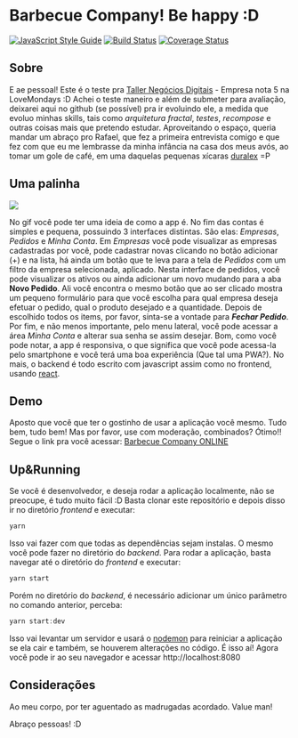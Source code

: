 # Barbecue Company! Be happy :D

[![JavaScript Style Guide](https://img.shields.io/badge/code_style-standard-brightgreen.svg)](https://standardjs.com) [![Build Status](https://travis-ci.org/MarcelLZ/barbecue-company.svg?branch=master)](https://travis-ci.org/MarcelLZ/barbecue-company) [![Coverage Status](https://coveralls.io/repos/github/MarcelLZ/barbecue-company/badge.svg?branch=master)](https://coveralls.io/github/MarcelLZ/barbecue-company?branch=master)

## Sobre
E ae pessoal! Este é o teste pra [Taller Negócios Digitais](https://taller.net.br/) - Empresa nota 5 na LoveMondays :D Achei o teste maneiro e além de submeter para avaliação, deixarei aqui no github (se possível) pra ir evoluindo ele, a medida que evoluo minhas skills, tais como *arquitetura fractal*, *testes*, *recompose* e outras coisas mais que pretendo estudar. Aproveitando o espaço, queria mandar um abraço pro Rafael, que fez a primeira entrevista comigo e que fez com que eu me lembrasse da minha infância na casa dos meus avós, ao tomar um gole de café, em uma daquelas pequenas xícaras [duralex](https://goo.gl/RSnnYH) =P

## Uma palinha
![](https://github.com/MarcelLZ/barbecue-company/blob/master/assets/app.gif)

No gif você pode ter uma ideia de como a app é. No fim das contas é simples e pequena, possuindo 3 interfaces distintas. São elas: *Empresas*, *Pedidos* e *Minha Conta*. Em *Empresas* você pode visualizar as empresas cadastradas por você, pode cadastrar novas clicando no botão adicionar (+) e na lista, há ainda um botão que te leva para a tela de *Pedidos* com um filtro da empresa selecionada, aplicado. Nesta interface de pedidos, você pode visualizar os ativos ou ainda adicionar um novo mudando para a aba **Novo Pedido**. Ali você encontra o mesmo botão que ao ser clicado mostra um pequeno formulário para que você escolha para qual empresa deseja efetuar o pedido, qual o produto desejado e a quantidade. Depois de escolhido todos os items, por favor, sinta-se a vontade para ***Fechar Pedido***. Por fim, e não menos importante, pelo menu lateral, você pode acessar a área *Minha Conta* e alterar sua senha se assim desejar. Bom, como você pode notar, a app é responsiva, o que significa que você pode acessa-la pelo smartphone e você terá uma boa experiência (Que tal uma PWA?). No mais, o backend é todo escrito com javascript assim como no frontend, usando [react](https://reactjs.org/).

## Demo
Aposto que você que ter o gostinho de usar a aplicação você mesmo. Tudo bem, tudo bem! Mas por favor, use com moderação, combinados? Ótimo!! Segue o link pra você acessar: [Barbecue Company ONLINE]()

## Up&Running
Se você é desenvolvedor, e deseja rodar a aplicação localmente, não se preocupe, é tudo muito fácil :D Basta clonar este repositório e depois disso ir no diretório *frontend* e executar:
```javascript
yarn
```
Isso vai fazer com que todas as dependências sejam instalas. O mesmo você pode fazer no diretório do *backend*. Para rodar a aplicação, basta navegar até o diretório do *frontend* e executar:
```javascript
yarn start
```
Porém no diretório do *backend*, é necessário adicionar um único parâmetro no comando anterior, perceba:
```javascript
yarn start:dev
```
Isso vai levantar um servidor e usará o [nodemon](https://nodemon.io/) para reiniciar a aplicação se ela cair e também, se houverem alterações no código.
É isso aí! Agora você pode ir ao seu navegador e acessar http://localhost:8080

## Considerações
Ao meu corpo, por ter aguentado as madrugadas acordado. Value man!

Abraço pessoas! :D